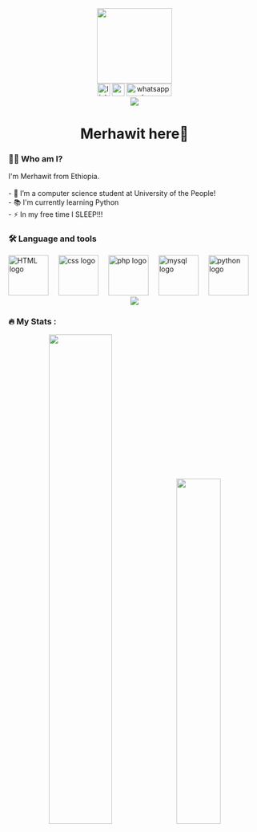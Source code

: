 <div align="center">
  <img height="150" src="https://media.tenor.com/-6m2vqRjKDEAAAAj/geek-girl.gif"  />
</div>




<div align="center">
 <img src="https://img.shields.io/static/v1?message=LinkedIn&logo=linkedin&label=&color=0077B5&logoColor=white&labelColor=&style=for-the-badge" height="25" alt="linkedin logo"  />
 <img src="https://img.shields.io/static/v1?message=Youtube&logo=youtube&label=&color=FF0000&logoColor=white&labelColor=&style=for-the-badge" height="25" alt="youtube logo"  />
 <img src= "https://tse4.mm.bing.net/th/id/OIP.J-b9RgAu3d1FpU6G9zjWhAHaEc?r=0&rs=1&pid=ImgDetMain&o=7&rm=3" height="25" width = "90" alt="whatsapp logo"  />
</div>



<div align="center">
  <img src="https://visitor-badge.laobi.icu/badge?page_id=maurodesouza.maurodesouza&"  />
</div>



<h1 align="center">Merhawit here👋</h1>



<h3 align="left">👩‍💻  Who am I?</h3>


<p align="left">I'm Merhawit from Ethiopia.<br><br>- 🔭 I’m a computer science student at University of the People!<br>- 📚 I'm currently learning Python<br>- ⚡ In my free time I SLEEP!!!</p>


<h3 align="left">🛠 Language and tools</h3>


<div align="left">
  <img src= "https://3.bp.blogspot.com/-RaQkWMDZh2M/VxNsYbqan6I/AAAAAAAACSQ/vNUFQVEmiaAgQTgnx3WUY7U7Tq5G9gvKgCLcB/s1600/html-editor-.png" height="80" alt="HTML logo"  />
  <img width="12" />
  <img src="https://th.bing.com/th/id/R.8e95479da2c5e493b835c8533c2d5ba5?rik=FsLtwf5wKb0A1Q&riu=http%3a%2f%2fdevlup.com%2fwp-content%2fuploads%2f2013%2f07%2fcss-logo.jpg&ehk=Uo3AKi7cKWanVe2acMOfLUQizY9rREpU0%2boUjHzShMI%3d&risl=&pid=ImgRaw&r=0" height="80" alt="css logo"  />
  <img width="12" />
   <img src= "https://tse3.mm.bing.net/th/id/OIP.CmR_xQULrXJrBNo7Q4EUYgHaHa?r=0&rs=1&pid=ImgDetMain&o=7&rm=3" height="80" alt="php logo"  />
  <img width="12" />
   <img src= "https://tse1.mm.bing.net/th/id/OIP.udMXCQ1YIOPXBQJv5BvM_wHaEo?r=0&rs=1&pid=ImgDetMain&o=7&rm=3" height="80" alt="mysql logo"  />
  <img width="12" />
  <img src="https://static.vecteezy.com/system/resources/previews/012/697/295/non_2x/3d-python-programming-language-logo-free-png.png" height="80" alt="python logo"  />
</div>






<div align="center">
  <img src="https://github-readme-stats.vercel.app/api?username=merhawitkahsay &theme=radical"   />
</div>
  <h3 align="left">🔥   My Stats :</h3>



<p align="center">
  <img src="https://github-readme-stats.vercel.app/api?username=merhawitkahsay&show_icons=true&theme=midnight-purple&hide_border=true&rank_icon=percentile&include_all_commits=true" width="50%" />
  <img src="https://github-readme-stats.vercel.app/api/top-langs/?username=merhawitkahsay&layout=donut&theme=midnight-purple&hide_border=true" width="42%" />
</p>


